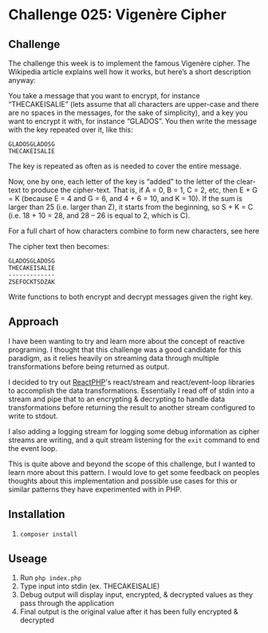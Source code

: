 # Challenge 025: Vigenère Cipher

## Challenge

The challenge this week is to implement the famous Vigenère cipher. The Wikipedia article explains well how it works, 
but here’s a short description anyway:

You take a message that you want to encrypt, for instance “THECAKEISALIE” (lets assume that all characters are upper-case 
and there are no spaces in the messages, for the sake of simplicity), and a key you want to encrypt it with, for 
instance “GLADOS”. You then write the message with the key repeated over it, like this:

    GLADOSGLADOSG
    THECAKEISALIE

The key is repeated as often as is needed to cover the entire message.

Now, one by one, each letter of the key is “added” to the letter of the clear-text to produce the cipher-text. That 
is, if A = 0, B = 1, C = 2, etc, then E + G = K (because E = 4 and G = 6, and 4 + 6 = 10, and K = 10). If the sum is 
larger than 25 (i.e. larger than Z), it starts from the beginning, so S + K = C (i.e. 18 + 10 = 28, and 28 – 26 is equal 
to 2, which is C).

For a full chart of how characters combine to form new characters, see here

The cipher text then becomes:

    GLADOSGLADOSG
    THECAKEISALIE
    -------------
    ZSEFOCKTSDZAK

Write functions to both encrypt and decrypt messages given the right key.

## Approach

I have been wanting to try and learn more about the concept of reactive programing. I thought that this challenge 
was a good candidate for this paradigm, as it relies heavily on streaming data through multiple transformations before
being returned as output.

I decided to try out [ReactPHP](http://reactphp.org/)'s react/stream and react/event-loop libraries to accomplish 
the data transformations. Essentially I read off of stdin into a stream and pipe that to an encrypting & decrypting 
to handle data transformations before returning the result to another stream configured to write to stdout.

I also adding a logging stream for logging some debug information as cipher streams are writing, and a quit stream
listening for the `exit` command to end the event loop.

This is quite above and beyond the scope of this challenge, but I wanted to learn more about this pattern. I would love
to get some feedback on peoples thoughts about this implementation and possible use cases for this or similar patterns
they have experimented with in PHP.

## Installation

1. `composer install`

## Useage

1. Run `php index.php`
1. Type input into stdin (ex. THECAKEISALIE)
1. Debug output will display input, encrypted, & decrypted values as they pass through the application
1. Final output is the original value after it has been fully encrypted & decrypted
